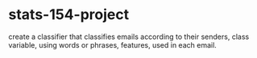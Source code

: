 # stats-154-project
create a classifier that classifies emails according to their senders, class variable, using words or phrases, features, used in each email.
